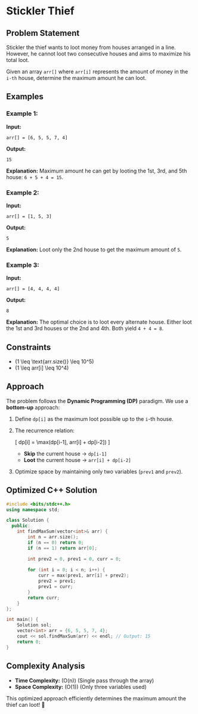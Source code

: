 # Stickler Thief

## Problem Statement
Stickler the thief wants to loot money from houses arranged in a line. However, he cannot loot two consecutive houses and aims to maximize his total loot.

Given an array `arr[]` where `arr[i]` represents the amount of money in the `i-th` house, determine the maximum amount he can loot.

## Examples
### Example 1:
**Input:**  
```
arr[] = [6, 5, 5, 7, 4]
```
**Output:**  
```
15
```
**Explanation:** Maximum amount he can get by looting the 1st, 3rd, and 5th house: `6 + 5 + 4 = 15`.

### Example 2:
**Input:**  
```
arr[] = [1, 5, 3]
```
**Output:**  
```
5
```
**Explanation:** Loot only the 2nd house to get the maximum amount of `5`.

### Example 3:
**Input:**  
```
arr[] = [4, 4, 4, 4]
```
**Output:**  
```
8
```
**Explanation:** The optimal choice is to loot every alternate house. Either loot the 1st and 3rd houses or the 2nd and 4th. Both yield `4 + 4 = 8`.

## Constraints
- \(1 \leq \text{arr.size()} \leq 10^5\)
- \(1 \leq arr[i] \leq 10^4\)

## Approach
The problem follows the **Dynamic Programming (DP)** paradigm. We use a **bottom-up** approach:

1. Define `dp[i]` as the maximum loot possible up to the `i`-th house.
2. The recurrence relation:
   
   \[
   dp[i] = \max(dp[i-1], arr[i] + dp[i-2])
   \]
   
   - **Skip** the current house → `dp[i-1]`
   - **Loot** the current house → `arr[i] + dp[i-2]`

3. Optimize space by maintaining only two variables (`prev1` and `prev2`).

## Optimized C++ Solution
```cpp
#include <bits/stdc++.h>
using namespace std;

class Solution {
  public:
    int findMaxSum(vector<int>& arr) {
        int n = arr.size();
        if (n == 0) return 0;
        if (n == 1) return arr[0];

        int prev2 = 0, prev1 = 0, curr = 0;
        
        for (int i = 0; i < n; i++) {
            curr = max(prev1, arr[i] + prev2);
            prev2 = prev1;
            prev1 = curr;
        }
        return curr;
    }
};

int main() {
    Solution sol;
    vector<int> arr = {6, 5, 5, 7, 4};
    cout << sol.findMaxSum(arr) << endl; // Output: 15
    return 0;
}
```

## Complexity Analysis
- **Time Complexity:** \(O(n)\) (Single pass through the array)
- **Space Complexity:** \(O(1)\) (Only three variables used)

This optimized approach efficiently determines the maximum amount the thief can loot! 🚀

